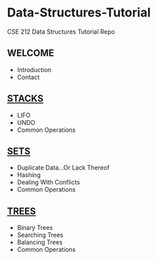 # Data-Structures-Tutorial
CSE 212 Data Structures Tutorial Repo

## WELCOME
* Introduction
*	Contact
##	[STACKS](/Stacks/Stacks.md)
* LIFO
* UNDO
* Common Operations
## [SETS](/Sets/Sets.md)
* Duplicate Data…Or Lack Thereof
* Hashing 
* Dealing With Conflicts
* Common Operations
## [TREES](/Trees/Trees.md)
* Binary Trees
* Searching Trees
* Balancing Trees
* Common Operations
